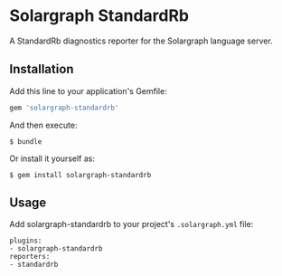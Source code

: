 # Solargraph StandardRb

A StandardRb diagnostics reporter for the Solargraph language server.

## Installation

Add this line to your application's Gemfile:

```ruby
gem 'solargraph-standardrb'
```

And then execute:

    $ bundle

Or install it yourself as:

    $ gem install solargraph-standardrb

## Usage

Add solargraph-standardrb to your project's `.solargraph.yml` file:

```
plugins:
- solargraph-standardrb
reporters:
- standardrb
```

